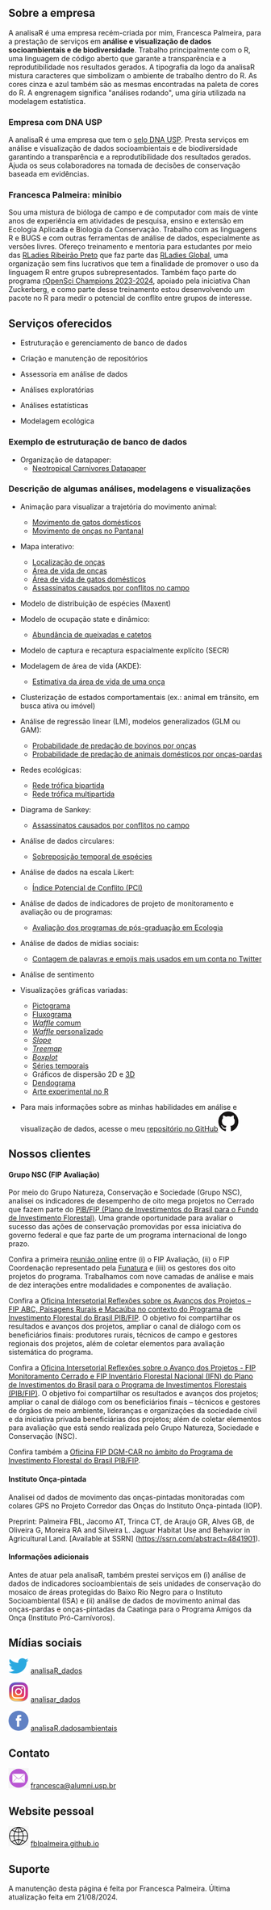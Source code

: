 ## Sobre a empresa

A analisaR é uma empresa recém-criada por mim, Francesca Palmeira, para a prestação de serviços em **análise e visualização de dados socioambientais e de biodiversidade**. Trabalho principalmente com o R, uma linguagem de código aberto que garante a transparência e a reprodutibilidade nos resultados gerados. A tipografia da logo da analisaR mistura caracteres que simbolizam o ambiente de trabalho dentro do R. As cores cinza e azul também são as mesmas encontradas na paleta de cores do R. A engrenagem significa "análises rodando", uma gíria utilizada na modelagem estatística. 

### Empresa com DNA USP

A analisaR é uma empresa que tem o [selo DNA USP](https://hubusp.inovacao.usp.br/empresas). Presta serviços em análise e visualização de dados socioambientais e de biodiversidade garantindo a transparência e a reprodutibilidade dos resultados gerados. Ajuda os seus colaboradores na tomada de decisões de conservação baseada em evidências.

### Francesca Palmeira: minibio

Sou uma mistura de bióloga de campo e de computador com mais de vinte anos de experiência em atividades de pesquisa, ensino e extensão em Ecologia Aplicada e Biologia da Conservação. Trabalho com as linguagens R e BUGS e com outras ferramentas de análise de dados, especialmente as versões livres. Ofereço treinamento e mentoria para estudantes por meio das [RLadies Ribeirão Preto](https://www.meetup.com/rladies-ribeirao-preto) que faz parte das [RLadies Global](https://rladies.org), uma organização sem fins lucrativos que tem a finalidade de promover o uso da linguagem R entre grupos subrepresentados. Também faço parte do programa [rOpenSci Champions 2023-2024](https://ropensci.org/blog/2024/02/15/champions-program-champions-2024/), apoiado pela iniciativa Chan Zuckerberg, e como parte desse treinamento estou desenvolvendo um pacote no R para medir o potencial de conflito entre grupos de interesse. 

## Serviços oferecidos

- Estruturação e gerenciamento de banco de dados

- Criação e manutenção de repositórios
  
- Assessoria em análise de dados
  
- Análises exploratórias

- Análises estatísticas
  
- Modelagem ecológica

### Exemplo de estruturação de banco de dados

- Organização de datapaper:
  - [Neotropical Carnivores Datapaper](https://github.com/fblpalmeira/Neotropical_Carnivores)

### Descrição de algumas análises, modelagens e visualizações

- Animação para visualizar a trajetória do movimento animal:
  - [Movimento de gatos domésticos](https://github.com/fblpalmeira/cats_uk)
  - [Movimento de onças no Pantanal](https://github.com/fblpalmeira/movevis)

- Mapa interativo:
  - [Localização de onças](https://github.com/fblpalmeira/jaguar_interactivemap)
  - [Área de vida de onças](https://rpubs.com/fblpalmeira/jaguar_MCP95)
  - [Área de vida de gatos domésticos](https://rpubs.com/fblpalmeira/cats_uk)
  - [Assassinatos causados por conflitos no campo](https://github.com/fblpalmeira/murders_interactivemap)

- Modelo de distribuição de espécies (Maxent)
  
- Modelo de ocupação state e dinâmico:
  - [Abundância de queixadas e catetos](https://github.com/fblpalmeira/peccary_abundance)

- Modelo de captura e recaptura espacialmente explícito (SECR)

- Modelagem de área de vida (AKDE):
  - [Estimativa da área de vida de uma onça](https://github.com/fblpalmeira/AKDE)

- Clusterização de estados comportamentais (ex.: animal em trânsito, em busca ativa ou imóvel) 

- Análise de regressão linear (LM), modelos generalizados (GLM ou GAM):
  - [Probabilidade de predação de bovinos por onças](https://github.com/fblpalmeira/cattle_predation)
  - [Probabilidade de predação de animais domésticos por onças-pardas](https://github.com/fblpalmeira/puma_predation)

- Redes ecológicas:
  - [Rede trófica bipartida](https://github.com/fblpalmeira/jaguar_bipartite) 
  - [Rede trófica multipartida](https://github.com/fblpalmeira/foodweb)

- Diagrama de Sankey:
  - [Assassinatos causados por conflitos no campo](https://github.com/fblpalmeira/assassinatos_CPT)

- Análise de dados circulares:
  - [Sobreposição temporal de espécies](https://github.com/fblpalmeira/jaguar_preys_traptimes)
   
- Análise de dados na escala Likert:
  - [Índice Potencial de Conflito (PCI)](https://github.com/fblpalmeira/pcir)

- Análise de dados de indicadores de projeto de monitoramento e avaliação ou de programas:
  - [Avaliação dos programas de pós-graduação em Ecologia](https://github.com/fblpalmeira/PPG_CAPES)

- Análise de dados de mídias sociais:
  - [Contagem de palavras e emojis mais usados em um conta no Twitter](https://github.com/fblpalmeira/rtweet)

- Análise de sentimento

- Visualizações gráficas variadas:
  - [Pictograma](https://github.com/fblpalmeira/pictograma_arvores)
  - [Fluxograma](https://github.com/fblpalmeira/DiagrammeR)
  - [*Waffle* comum](https://github.com/fblpalmeira/reptiles_database)
  - [*Waffle* personalizado](https://github.com/fblpalmeira/waffle)
  - [*Slope*](https://github.com/fblpalmeira/highest-dwelling-mammal)
  - [*Treemap*](https://github.com/fblpalmeira/cranlogs_treemap)
  - [*Boxplot*](https://github.com/fblpalmeira/frogs_adehabitat)
  - [Séries temporais](https://github.com/fblpalmeira/desmatamento_amazonia)
  - Gráficos de dispersão 2D e [3D](https://github.com/fblpalmeira/jaguar_distribution)
  - [Dendograma](https://github.com/fblpalmeira/number_of_extinctions)
  - [Arte experimental no R](https://github.com/fblpalmeira/aRtsy)

- Para mais informações sobre as minhas habilidades em análise e visualização de dados, acesse o meu [repositório no GitHub](https://github.com/fblpalmeira)<img src="https://github.com/fblpalmeira/fblpalmeira.github.io/blob/main/logo_github.png" width="40" height="40"/>

## Nossos clientes

#### Grupo NSC (FIP Avaliação)

Por meio do Grupo Natureza, Conservação e Sociedade (Grupo NSC), analisei os indicadores de desempenho de oito mega projetos no Cerrado que fazem parte do [PIB/FIP (Plano de Investimentos do Brasil para o Fundo de Investimento Florestal)](http://fip.mma.gov.br). Uma grande oportunidade para avaliar o sucesso das ações de conservação promovidas por essa iniciativa do governo federal e que faz parte de um programa internacional de longo prazo. 

Confira a primeira [reunião online](http://fip.funatura.org.br/projetos-do-fundo-de-investimento-florestal-passam-por-avaliacao-de-impactos/#more-2956) entre (i) o FIP Avaliação, (ii) o FIP Coordenação representado pela [Funatura](https://www.funatura.org.br) e (iii) os gestores dos oito projetos do programa. Trabalhamos com nove camadas de análise e mais de dez interações entre modalidades e componentes de avaliação. 

Confira a [Oficina Intersetorial Reflexões sobre os Avanços dos Projetos – FIP ABC, Paisagens Rurais e Macaúba no contexto do Programa de Investimento Florestal do Brasil PIB/FIP](http://fip.funatura.org.br/projetos-abc-paisagens-rurais-e-macauba-compartilham-avancos/). O objetivo foi compartilhar os resultados e avanços dos projetos, ampliar o canal de diálogo com os beneficiários finais: produtores rurais, técnicos de campo e gestores regionais dos projetos, além de coletar elementos para avaliação sistemática do programa.

Confira a [Oficina Intersetorial Reflexões sobre o Avanço dos Projetos - FIP Monitoramento Cerrado e FIP Inventário Florestal Nacional (IFN) do Plano de Investimentos do Brasil para o Programa de Investimentos Florestais (PIB/FIP)](http://fip.funatura.org.br/projetos-inventario-florestal-nacional-e-monitoramento-cerrado-trocam-experiencias-em-oficina-on-line/#more-3035). O objetivo foi compartilhar os resultados e avanços dos projetos; ampliar o canal de diálogo com os beneficiários finais – técnicos e gestores de órgãos de meio ambiente, lideranças e organizações da sociedade civil e da iniciativa privada beneficiárias dos projetos; além de coletar elementos para avaliação que está sendo realizada pelo Grupo Natureza, Sociedade e Conservação (NSC). 

Confira também a [Oficina FIP DGM-CAR no âmbito do Programa de Investimento Florestal do Brasil PIB/FIP](https://www.youtube.com/watch?v=LLSkK0nQH0Q).

#### Instituto Onça-pintada 

Analisei od dados de movimento das onças-pintadas monitoradas com colares GPS no Projeto Corredor das Onças do Instituto Onça-pintada (IOP).

Preprint: Palmeira FBL, Jacomo AT, Trinca CT, de Araujo GR, Alves GB, de Oliveira G, Moreira RA and Silveira L. Jaguar Habitat Use and Behavior in Agricultural Land. [Available at SSRN] (https://ssrn.com/abstract=4841901).

#### Informações adicionais

Antes de atuar pela analisaR, também prestei serviços em (i) análise de dados de indicadores socioambientais de seis unidades de conservação do mosaico de áreas protegidas do Baixo Rio Negro para o Instituto Socioambiental (ISA) e (ii) análise de dados de movimento animal das onças-pardas e onças-pintadas da Caatinga para o Programa Amigos da Onça (Instituto Pró-Carnívoros).

## Mídias sociais

<img src="https://github.com/fblpalmeira/fblpalmeira.github.io/blob/main/logo_twitter.png" width="40" height="30"/> [analisaR_dados](https://twitter.com/analisaR_dados)

<img src="https://github.com/fblpalmeira/fblpalmeira.github.io/blob/main/logo_instagram.png" width="40" height="40"/> [analisar_dados](https://www.instagram.com/analisar_dados) 

<img src="https://github.com/fblpalmeira/fblpalmeira.github.io/blob/main/logo_facebook.png" width="40" height="40"/> [analisaR.dadosambientais](https://www.facebook.com/analisaR.dadosambientais)

## Contato

<img src="https://github.com/fblpalmeira/fblpalmeira.github.io/blob/main/data/logo_email.png" width="40" height="40" /> [francesca@alumni.usp.br](mailto:francesca@alumni.usp.br)

## Website pessoal

<img src="https://github.com/fblpalmeira/fblpalmeira.github.io/blob/main/logo_website.png" width="40" height="40" /> [fblpalmeira.github.io](https://fblpalmeira.github.io) 

## Suporte

A manutenção desta página é feita por Francesca Palmeira. Última atualização feita em 21/08/2024.

